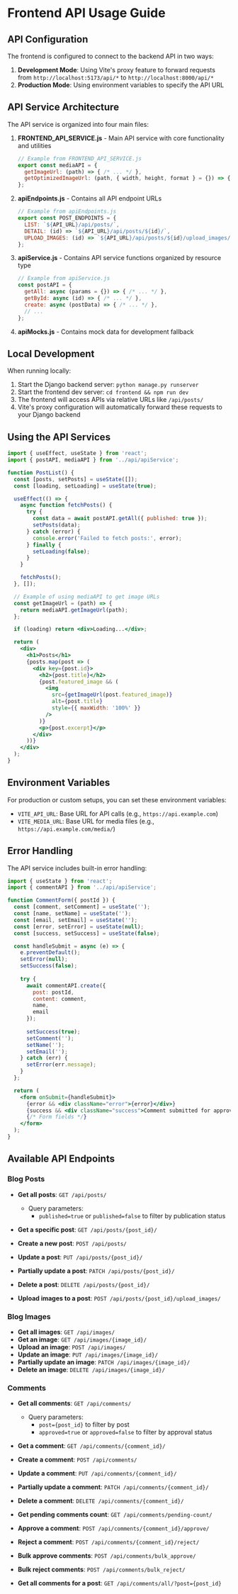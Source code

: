 # Frontend API Usage Guide

## API Configuration

The frontend is configured to connect to the backend API in two ways:

1. **Development Mode**: Using Vite's proxy feature to forward requests from `http://localhost:5173/api/*` to `http://localhost:8000/api/*`
2. **Production Mode**: Using environment variables to specify the API URL

## API Service Architecture

The API service is organized into four main files:

1. **FRONTEND_API_SERVICE.js** - Main API service with core functionality and utilities
   ```javascript
   // Example from FRONTEND_API_SERVICE.js
   export const mediaAPI = {
     getImageUrl: (path) => { /* ... */ },
     getOptimizedImageUrl: (path, { width, height, format } = {}) => { /* ... */ }
   };
   ```

2. **apiEndpoints.js** - Contains all API endpoint URLs
   ```javascript
   // Example from apiEndpoints.js
   export const POST_ENDPOINTS = {
     LIST: `${API_URL}/api/posts/`,
     DETAIL: (id) => `${API_URL}/api/posts/${id}/`,
     UPLOAD_IMAGES: (id) => `${API_URL}/api/posts/${id}/upload_images/`,
   };
   ```

3. **apiService.js** - Contains API service functions organized by resource type
   ```javascript
   // Example from apiService.js
   const postAPI = {
     getAll: async (params = {}) => { /* ... */ },
     getById: async (id) => { /* ... */ },
     create: async (postData) => { /* ... */ },
     // ...
   };
   ```

4. **apiMocks.js** - Contains mock data for development fallback

## Local Development

When running locally:

1. Start the Django backend server: `python manage.py runserver`
2. Start the frontend dev server: `cd frontend && npm run dev`
3. The frontend will access APIs via relative URLs like `/api/posts/`
4. Vite's proxy configuration will automatically forward these requests to your Django backend

## Using the API Services

```jsx
import { useEffect, useState } from 'react';
import { postAPI, mediaAPI } from '../api/apiService';

function PostList() {
  const [posts, setPosts] = useState([]);
  const [loading, setLoading] = useState(true);

  useEffect(() => {
    async function fetchPosts() {
      try {
        const data = await postAPI.getAll({ published: true });
        setPosts(data);
      } catch (error) {
        console.error('Failed to fetch posts:', error);
      } finally {
        setLoading(false);
      }
    }

    fetchPosts();
  }, []);

  // Example of using mediaAPI to get image URLs
  const getImageUrl = (path) => {
    return mediaAPI.getImageUrl(path);
  };

  if (loading) return <div>Loading...</div>;

  return (
    <div>
      <h1>Posts</h1>
      {posts.map(post => (
        <div key={post.id}>
          <h2>{post.title}</h2>
          {post.featured_image && (
            <img 
              src={getImageUrl(post.featured_image)} 
              alt={post.title} 
              style={{ maxWidth: '100%' }} 
            />
          )}
          <p>{post.excerpt}</p>
        </div>
      ))}
    </div>
  );
}
```

## Environment Variables

For production or custom setups, you can set these environment variables:

- `VITE_API_URL`: Base URL for API calls (e.g., `https://api.example.com`)
- `VITE_MEDIA_URL`: Base URL for media files (e.g., `https://api.example.com/media/`)

## Error Handling

The API service includes built-in error handling:

```jsx
import { useState } from 'react';
import { commentAPI } from '../api/apiService';

function CommentForm({ postId }) {
  const [comment, setComment] = useState('');
  const [name, setName] = useState('');
  const [email, setEmail] = useState('');
  const [error, setError] = useState(null);
  const [success, setSuccess] = useState(false);

  const handleSubmit = async (e) => {
    e.preventDefault();
    setError(null);
    setSuccess(false);
    
    try {
      await commentAPI.create({
        post: postId,
        content: comment,
        name,
        email
      });
      
      setSuccess(true);
      setComment('');
      setName('');
      setEmail('');
    } catch (err) {
      setError(err.message);
    }
  };

  return (
    <form onSubmit={handleSubmit}>
      {error && <div className="error">{error}</div>}
      {success && <div className="success">Comment submitted for approval!</div>}
      {/* Form fields */}
    </form>
  );
}
```

## Available API Endpoints

### Blog Posts

- **Get all posts**: `GET /api/posts/`
  - Query parameters:
    - `published=true` or `published=false` to filter by publication status

- **Get a specific post**: `GET /api/posts/{post_id}/`
- **Create a new post**: `POST /api/posts/`
- **Update a post**: `PUT /api/posts/{post_id}/`
- **Partially update a post**: `PATCH /api/posts/{post_id}/`
- **Delete a post**: `DELETE /api/posts/{post_id}/`
- **Upload images to a post**: `POST /api/posts/{post_id}/upload_images/`

### Blog Images

- **Get all images**: `GET /api/images/`
- **Get an image**: `GET /api/images/{image_id}/`
- **Upload an image**: `POST /api/images/`
- **Update an image**: `PUT /api/images/{image_id}/`
- **Partially update an image**: `PATCH /api/images/{image_id}/`
- **Delete an image**: `DELETE /api/images/{image_id}/`

### Comments

- **Get all comments**: `GET /api/comments/`
  - Query parameters:
    - `post={post_id}` to filter by post
    - `approved=true` or `approved=false` to filter by approval status

- **Get a comment**: `GET /api/comments/{comment_id}/`
- **Create a comment**: `POST /api/comments/`
- **Update a comment**: `PUT /api/comments/{comment_id}/`
- **Partially update a comment**: `PATCH /api/comments/{comment_id}/`
- **Delete a comment**: `DELETE /api/comments/{comment_id}/`
- **Get pending comments count**: `GET /api/comments/pending-count/`
- **Approve a comment**: `POST /api/comments/{comment_id}/approve/`
- **Reject a comment**: `POST /api/comments/{comment_id}/reject/`
- **Bulk approve comments**: `POST /api/comments/bulk_approve/`
- **Bulk reject comments**: `POST /api/comments/bulk_reject/`
- **Get all comments for a post**: `GET /api/comments/all/?post={post_id}`

``` 